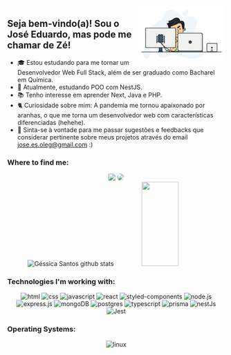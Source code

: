 <img align="right" src="https://raw.githubusercontent.com/parth-27/parth-27/master/dev.gif" alt="profile-git" style="width:40%; height:15%;"/>


## Seja bem-vindo(a)! Sou o José Eduardo, mas pode me chamar de Zé!
- 🎓 Estou estudando para me tornar um Desenvolvedor Web Full Stack, além de ser graduado como Bacharel em Química.
- 📌 Atualmente, estudando POO com NestJS.
- 📚 Tenho interesse em aprender Next, Java e PHP.
- 🐈 Curiosidade sobre mim: A pandemia me tornou apaixonado por aranhas, o que me torna um desenvolvedor web com características diferenciadas (hehehe).
- 📩 Sinta-se à vontade para me passar sugestões e feedbacks que considerar pertinente sobre meus projetos através do email jose.es.oleg@gmail.com :)
### Where to find me:
<div align="center"> 
<a href = "mailto:jose.es.oleg@gmail.com"> <img src="https://img.shields.io/badge/-Gmail-%23333?style=for-the-badge&logo=gmail&logoColor=white" target="_blank"></a>
<a href="https://www.linkedin.com/in/jose-eduardo-olegario/" target="_blank"><img src="https://img.shields.io/badge/-LinkedIn-%230077B5?style=for-the-badge&logo=linkedin&logoColor=white" style="border-radius: 30px" target="_blank"></a> 
 </div>

<div align="center">  
  <img width="49%" height="195px" src="https://github-readme-stats.vercel.app/api?username=gessicacss&show_icons=true&count_private=true&hide_border=true&title_color=FFC0CB&icon_color=FFDAB9&text_color=FFDAB9&bg_color=0d1117" alt="Géssica Santos github stats" /> 
  <img width="41%" height="195px" src="https://github-readme-stats.vercel.app/api/top-langs/?username=gessicacss&layout=compact&hide_border=true&title_color=FFC0CB&text_color=FFDAB9&bg_color=0d1117" />
</div> 

 ### Technologies I'm working with:
<div align="center">
  <img alt="html" src="https://camo.githubusercontent.com/49fbb99f92674cc6825349b154b65aaf4064aec465d61e8e1f9fb99da3d922a1/68747470733a2f2f696d672e736869656c64732e696f2f62616467652f68746d6c352d2532334533344632362e7376673f7374796c653d666f722d7468652d6261646765266c6f676f3d68746d6c35266c6f676f436f6c6f723d7768697465">
  <img alt="css" src="https://camo.githubusercontent.com/e6b67b27998fca3bccf4c0ee479fc8f9de09d91f389cccfbe6cb1e29c10cfbd7/68747470733a2f2f696d672e736869656c64732e696f2f62616467652f637373332d2532333135373242362e7376673f7374796c653d666f722d7468652d6261646765266c6f676f3d63737333266c6f676f436f6c6f723d7768697465">
  <img alt="javascript" src="https://camo.githubusercontent.com/aeddc848275a1ffce386dc81c04541654ca07b2c43bbb8ad251085c962672aea/68747470733a2f2f696d672e736869656c64732e696f2f62616467652f6a6176617363726970742d2532333332333333302e7376673f7374796c653d666f722d7468652d6261646765266c6f676f3d6a617661736372697074266c6f676f436f6c6f723d253233463744463145">
  <img alt="react" src="https://camo.githubusercontent.com/ab4c3c731a174a63df861f7b118d6c8a6c52040a021a552628db877bd518fe84/68747470733a2f2f696d672e736869656c64732e696f2f62616467652f72656163742d2532333230323332612e7376673f7374796c653d666f722d7468652d6261646765266c6f676f3d7265616374266c6f676f436f6c6f723d253233363144414642">
   <img alt="styled-components" src="https://img.shields.io/badge/styled--components-DB7093?style=for-the-badge&logo=styled-components&logoColor=white">
  <img alt="node.js" src="https://camo.githubusercontent.com/7d7b100e379663ee40a20989e6c61737e6396c1dafc3a7c6d2ada8d4447eb0e4/68747470733a2f2f696d672e736869656c64732e696f2f62616467652f6e6f64652e6a732d3644413535463f7374796c653d666f722d7468652d6261646765266c6f676f3d6e6f64652e6a73266c6f676f436f6c6f723d7768697465">
  <img alt="express.js" src="https://camo.githubusercontent.com/8286a45a106e1a3c07489f83a38159981d888518a740b59c807ffc1b7b1e2f7b/68747470733a2f2f696d672e736869656c64732e696f2f62616467652f657870726573732e6a732d2532333430346435392e7376673f7374796c653d666f722d7468652d6261646765266c6f676f3d65787072657373266c6f676f436f6c6f723d253233363144414642">
  <img alt="mongoDB" src="https://camo.githubusercontent.com/c839570bc71901106b11b8411d9277a6a8356a9431e4a16d6c26db82caab7d62/68747470733a2f2f696d672e736869656c64732e696f2f62616467652f4d6f6e676f44422d2532333465613934622e7376673f7374796c653d666f722d7468652d6261646765266c6f676f3d6d6f6e676f6462266c6f676f436f6c6f723d7768697465">
  <img alt="postgres" src="https://camo.githubusercontent.com/29e7fc6c62f61f432d3852fbfa4190ff07f397ca3bde27a8196bcd5beae3ff77/68747470733a2f2f696d672e736869656c64732e696f2f62616467652f706f7374677265732d2532333331363139322e7376673f7374796c653d666f722d7468652d6261646765266c6f676f3d706f737467726573716c266c6f676f436f6c6f723d7768697465">
   <img alt="typescript" src="https://camo.githubusercontent.com/ee71fcc1aa3d059265517741dffc4161922fd744377e7a5f07c43381d0aa9aac/68747470733a2f2f696d672e736869656c64732e696f2f62616467652f747970657363726970742d2532333030374143432e7376673f7374796c653d666f722d7468652d6261646765266c6f676f3d74797065736372697074266c6f676f436f6c6f723d7768697465">
   <img alt="prisma" src="https://camo.githubusercontent.com/fd75ec52ca1707ab6cc176248dd53e0002d4bbc528e964612fe434f8bf9e3ec4/68747470733a2f2f696d672e736869656c64732e696f2f62616467652f507269736d612d3339383243453f7374796c653d666f722d7468652d6261646765266c6f676f3d507269736d61266c6f676f436f6c6f723d7768697465">
   <img alt="nestJs" src="https://camo.githubusercontent.com/8855980a487f9e31426fbfc2cbbfdda5aa3b7f1d390e262e652e639e911b3d87/68747470733a2f2f696d672e736869656c64732e696f2f62616467652f6e6573746a732d2532334530323334452e7376673f7374796c653d666f722d7468652d6261646765266c6f676f3d6e6573746a73266c6f676f436f6c6f723d7768697465">
    <img alt="Jest" src="https://img.shields.io/badge/-jest-%23C21325?style=for-the-badge&logo=jest&logoColor=white">
</div>  

 ### Operating Systems:
 <div align="center">
    <img alt="linux" src="https://camo.githubusercontent.com/878e15b4f7576e844856dc60d855ba0587d3d2bc56211fbe69734ebccb13b068/68747470733a2f2f696d672e736869656c64732e696f2f62616467652f4c696e75782d4643433632343f7374796c653d666f722d7468652d6261646765266c6f676f3d6c696e7578266c6f676f436f6c6f723d626c61636b">
 </div>

